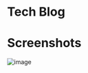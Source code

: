# Tech Blog
# Screenshots
![image](https://github.com/user-attachments/assets/36161a26-e7db-424c-a5c7-b9ea67edb6ce)
